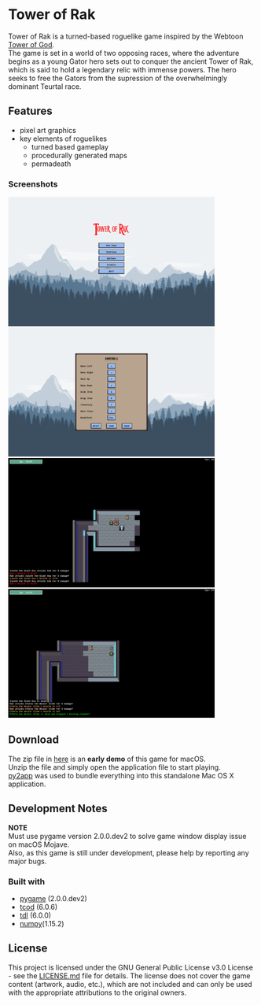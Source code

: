 # Tower of Rak

Tower of Rak is a turned-based roguelike game inspired by the Webtoon [Tower of God](https://www.webtoons.com/en/fantasy/tower-of-god/list?title_no=95&page=1).   
The game is set in a world of two opposing races, where the adventure begins as a young Gator hero sets out to conquer the ancient Tower of Rak, which is said to hold a legendary relic with immense powers. The hero seeks to free the Gators from the supression of the overwhelmingly dominant Teurtal race.

## Features
- pixel art graphics
- key elements of roguelikes
  - turned based gameplay
  - procedurally generated maps
  - permadeath
  
### Screenshots
<img src="screenshots/screenshot-1.png" width=420> <img src="screenshots/screenshot-2.png" width=420>
<img src="screenshots/screenshot-3.png" width=420> <img src="screenshots/screenshot-4.png" width=420>
  
## Download
The zip file in <a href="dist/">here</a> is an **early demo** of this game for macOS.  
Unzip the file and simply open the application file to start playing.  
[py2app](https://pypi.org/project/py2app/) was used to bundle everything into this standalone Mac OS X application.

## Development Notes

**NOTE**  
Must use pygame version 2.0.0.dev2 to solve game window display issue on macOS Mojave.  
Also, as this game is still under development, please help by reporting any major bugs. 

### Built with
- [pygame](https://www.pygame.org/) (2.0.0.dev2)
- [tcod](https://pypi.org/project/tcod/) (6.0.6)
- [tdl](https://python-tcod.readthedocs.io/en/latest/tdl.html) (6.0.0)
- [numpy](https://numpy.org/)(1.15.2)

## License
This project is licensed under the GNU General Public License v3.0 License - see the [LICENSE.md](LICENSE) file for details. The license does not cover the game content (artwork, audio, etc.), which are not included and can only be used with the appropriate attributions to the original owners.
